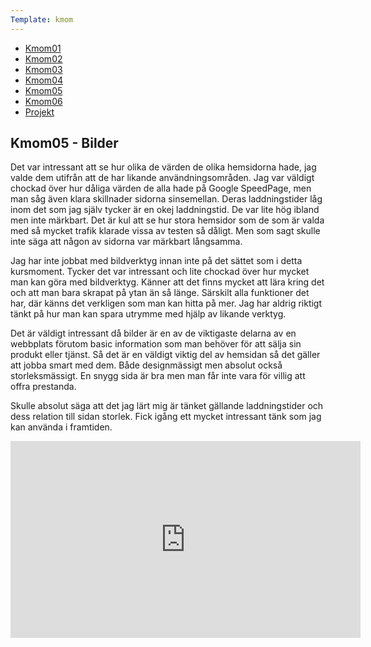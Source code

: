 ```yaml
---
Template: kmom
---
```

<div class="kmom-div list-box content-desktop">
    <ul>
        <li><a href="kmom01" class="report-link" aria-label="report">Kmom01</a></li>
        <li><a href="kmom02" class="report-link" aria-label="report">Kmom02</a></li>
        <li><a href="kmom03" class="report-link" aria-label="report">Kmom03</a></li>
        <li><a href="kmom04" class="report-link" aria-label="report">Kmom04</a></li>
        <li><a href="kmom05" class="report-link active" aria-label="report">Kmom05</a></li>
        <li><a href="kmom06" class="report-link" aria-label="report">Kmom06</a></li>
        <li><a href="kmom10" class="report-link" aria-label="report">Projekt</a></li>
    </ul>
</div>

<div class="row">
    <div class="kmom-div report-box">
        <h2>Kmom05 - Bilder</h2>
        <p>
        Det var intressant att se hur olika de värden de olika hemsidorna hade, jag valde dem utifrån att de har likande användningsområden. Jag var väldigt chockad över hur dåliga värden de alla hade på Google SpeedPage, men man såg även klara skillnader sidorna sinsemellan. Deras laddningstider låg inom det som jag själv tycker är en okej laddningstid. De var lite hög ibland men inte märkbart. Det är kul att se hur stora hemsidor som de som är valda med så mycket trafik klarade vissa av testen så dåligt. Men som sagt skulle inte säga att någon av sidorna var märkbart långsamma.
        </p>
        <p>
        Jag har inte jobbat med bildverktyg innan inte på det sättet som i detta kursmoment. Tycker det var intressant och lite chockad över hur mycket man kan göra med bildverktyg. Känner att det finns mycket att lära kring det och att man bara skrapat på ytan än så länge. Särskilt alla funktioner det har, där känns det verkligen som man kan hitta på mer. Jag har aldrig riktigt tänkt på hur man kan spara utrymme med hjälp av likande verktyg.
        </p>
        <p>
        Det är väldigt intressant då bilder är en av de viktigaste delarna av en webbplats förutom basic information som man behöver för att sälja sin produkt eller tjänst. Så det är en väldigt viktig del av hemsidan så det gäller att jobba smart med dem. Både designmässigt men absolut också storleksmässigt. En snygg sida är bra men man får inte vara för villig att offra prestanda. 
        </p>
        <p>
        Skulle absolut säga att det jag lärt mig är tänket gällande laddningstider och dess relation till sidan storlek. Fick igång ett mycket intressant tänk som jag kan använda i framtiden. 
        </p>
        <div class="frame-div">
            <iframe class="responsive-iframe" width="560" height="315" src="https://www.youtube.com/embed/xvhlNIKP7bk" frameborder="0" allow="accelerometer; autoplay; clipboard-write; encrypted-media; gyroscope; picture-in-picture" allowfullscreen></iframe>
        </div>    
    </div>